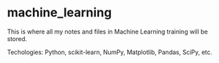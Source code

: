 # machine_learning

This is where all my notes and files in Machine Learning training will be stored.

Techologies: Python, scikit-learn, NumPy, Matplotlib, Pandas, SciPy, etc.
